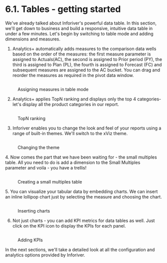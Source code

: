 # 6.1. Tables - getting started

We've already talked about Inforiver's powerful data table. In this section, we'll get down to business and build a responsive, intuitive data table in under a few minutes. Let's begin by switching to table mode and adding dimensions and measures.

1. Analytics+ automatically adds measures to the comparison data wells based on the order of the measures: the first measure parameter is assigned to Actuals(AC), the second is assigned to Prior period (PY), the third is assigned to Plan (PL), the fourth is assigned to Forecast (FC) and subsequent measures are assigned to the AC bucket. You can drag and reorder the measures as required in the pivot data window.

<figure><img src="../../.gitbook/assets/image (927).png" alt=""><figcaption><p>Assigning measures in table mode</p></figcaption></figure>

2. Analytics+ applies TopN ranking and displays only the top 4 categories- let's display all the product categories in our report.

<figure><img src="../../.gitbook/assets/image (928).png" alt=""><figcaption><p>TopN ranking</p></figcaption></figure>

3. Inforiver enables you to change the look and feel of your reports using a range of built-in themes. We'll switch to the xViz theme.

<figure><img src="../../.gitbook/assets/image (929).png" alt=""><figcaption><p>Changing the theme</p></figcaption></figure>

4\. Now comes the part that we have been waiting for - the small multiples table. All you need to do is add a dimension to the Small Multiples parameter and voila - you have a trellis!

<figure><img src="../../.gitbook/assets/image (930).png" alt=""><figcaption><p>Creating a small multiples table</p></figcaption></figure>

5\. You can visualize your tabular data by embedding charts. We can insert an inline lollipop chart just by selecting the measure and choosing the chart.

<figure><img src="../../.gitbook/assets/image (931).png" alt=""><figcaption><p>Inserting charts</p></figcaption></figure>

6. Not just charts - you can add KPI metrics for data tables as well. Just click on the KPI icon to display the KPIs for each panel.

<figure><img src="../../.gitbook/assets/image (932).png" alt=""><figcaption><p>Adding KPIs</p></figcaption></figure>

In the next sections, we'll take a detailed look at all the configuration and analytics options provided by Inforiver.
